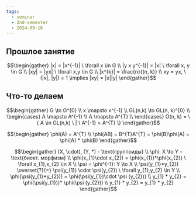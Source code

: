 ```yaml
---
tags:
  - seminar
  - 2nd-semester
  - 2024-09-18
---
```

## Прошлое занятие

$$\begin{gather}
|x| = |x^{-1}| \ \forall x \in G \\
|y x y^{-1}| = |x| \ \forall x, y \in G \\
|xy| = |yx| \ \forall x,y \in G \\
|x^{k}| = \frac{n}{(n, k)} \\
xy = yx, \ (|x|, |y|) = 1 \implies |xy| = |x||y|
\end{gather}$$

## Что-то делаем

$$\begin{gather}
G \to G^{0} \\
x \mapsto x^{-1} \\
GL(n,k) \to GL(n, k)^{0} \\
\begin{cases}
A \mapsto A^{-1} \\
A \mapsto A^{T} \\
\end{cases}
O(n, k) = \{ A \in GL(n,k) \ | \ A^{-1} = A^{T} \}
\end{gather}$$

$$\begin{gather}
\phi(A) = A^{T} \\
\phi(AB) = B^{T}A^{T} = \phi(B)\phi(A) = \phi(A) * \phi(B)
\end{gather}$$

$$\begin{gather}
(X, \cdot), (Y, *) - \text{группоиды} \\
\phi: X \to Y - \text{биект. морфизм} \\
\phi(x_{1}\cdot x_{2}) = \phi(x_{1})*\phi(x_{2}) \ \forall x_{1},x_{2} \in X \\
\psi = \phi^{-1}: Y \to X \\
\psi(y_{1}*y_{2}) \overset{?}{=} \psi(y_{1}) \cdot \psi(y_{2}) \ \forall y_{1},y_{2} \in Y \\
\phi(\psi(y_{1}*y_{2})) = \phi(\psi(y_{1})\cdot \psi (y_{2})) \\
y_{1} * y_{2} = \phi(\psi(y_{1}))* \phi(\psi (y_{2})) \\
y_{1} * y_{2} = y_{1} * y_{2}
\end{gather}$$